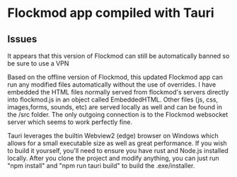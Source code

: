 # Flockmod app compiled with Tauri
## Issues
It appears that this version of Flockmod can still be automatically banned so be sure to use a VPN


Based on the offline version of Flockmod, this updated Flockmod app can run any modified files automatically without the use of overrides.
I have embedded the HTML files normally served from flockmod's servers directly into flockmod.js in an object called EmbeddedHTML.
Other files (js, css, images,forms, sounds, etc) are served locally as well and can be found in the /src folder.
The only outgoing connection is to the Flockmod websocket server which seems to work perfectly fine.


Tauri leverages the builtin Webview2 (edge) browser on Windows which allows for a small executable size as well as great performance.
If you wish to build it yourself, you'll need to ensure you have rust and Node.js installed locally.
After you clone the project and modify anything, you can just run "npm install" and "npm run tauri build" to build the .exe/installer.
